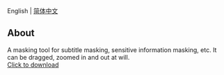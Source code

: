 English | [简体中文](./README-zh_CN.md)

## About
A masking tool for subtitle masking, sensitive information masking, etc. It can be dragged, zoomed in and out at will.   
[Click to download](https://github.com/user-attachments/files/15747370/cover.zip)